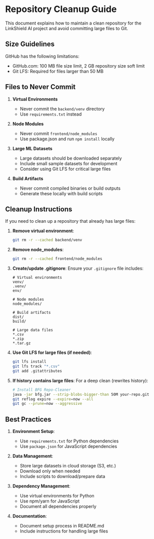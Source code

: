 # Repository Cleanup Guide

This document explains how to maintain a clean repository for the LinkShield AI project and avoid committing large files to Git.

## Size Guidelines

GitHub has the following limitations:
- GitHub.com: 100 MB file size limit, 2 GB repository size soft limit
- Git LFS: Required for files larger than 50 MB

## Files to Never Commit

1. **Virtual Environments**
   - Never commit the `backend/venv` directory
   - Use `requirements.txt` instead

2. **Node Modules**
   - Never commit `frontend/node_modules`
   - Use package.json and run `npm install` locally

3. **Large ML Datasets**
   - Large datasets should be downloaded separately
   - Include small sample datasets for development
   - Consider using Git LFS for critical large files

4. **Build Artifacts**
   - Never commit compiled binaries or build outputs
   - Generate these locally with build scripts

## Cleanup Instructions

If you need to clean up a repository that already has large files:

1. **Remove virtual environment**:
   ```bash
   git rm -r --cached backend/venv
   ```

2. **Remove node_modules**:
   ```bash
   git rm -r --cached frontend/node_modules
   ```

3. **Create/update .gitignore**:
   Ensure your `.gitignore` file includes:
   ```
   # Virtual environments
   venv/
   .venv/
   env/
   
   # Node modules
   node_modules/
   
   # Build artifacts
   dist/
   build/
   
   # Large data files
   *.csv
   *.zip
   *.tar.gz
   ```

4. **Use Git LFS for large files (if needed)**:
   ```bash
   git lfs install
   git lfs track "*.csv"
   git add .gitattributes
   ```

5. **If history contains large files**:
   For a deep clean (rewrites history):
   ```bash
   # Install BFG Repo-Cleaner
   java -jar bfg.jar --strip-blobs-bigger-than 50M your-repo.git
   git reflog expire --expire=now --all
   git gc --prune=now --aggressive
   ```

## Best Practices

1. **Environment Setup**:
   - Use `requirements.txt` for Python dependencies
   - Use `package.json` for JavaScript dependencies

2. **Data Management**:
   - Store large datasets in cloud storage (S3, etc.)
   - Download only when needed
   - Include scripts to download/prepare data

3. **Dependency Management**:
   - Use virtual environments for Python
   - Use npm/yarn for JavaScript
   - Document all dependencies properly

4. **Documentation**:
   - Document setup process in README.md
   - Include instructions for handling large files
